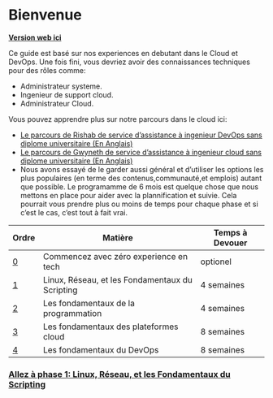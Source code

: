 # Bienvenue 

**[Version web ici](https://learntocloud.guide)**

Ce guide est basé sur nos experiences en debutant dans le Cloud et DevOps. Une fois fini, vous devriez avoir des connaissances techniques pour des rôles comme:

- Administrateur systeme.
- Ingenieur de support cloud.
- Administrateur Cloud.

Vous pouvez apprendre plus sur notre parcours dans le cloud ici:
- [Le parcours de Rishab  de service d’assistance à ingenieur DevOps sans diplome universitaire (En Anglais)](https://youtu.be/LZuWZ0SBYm8) 
- [Le parcours de Gwyneth de service d’assistance à ingenieur cloud  sans diplome universitaire (En Anglais)](https://youtu.be/kluKaLXJ2lg)
- Nous avons essayé de le garder aussi général et d’utiliser les options les plus populaires (en terme des contenus,communauté,et emplois) autant que possible. Le programamme de 6 mois est quelque chose que nous mettons en place pour aider avec la plannification et suivie. Cela pourrait vous prendre plus ou moins de temps pour chaque phase et si c’est le cas, c’est tout à fait vrai.


| Ordre| Matière                 | Temps à Devouer |
|-------|---------------------------------|-------------------|
| [0](phase0/README.md)     | Commencez avec zéro experience en tech | optionel 
| [1](phase1/README.md)     | Linux, Réseau, et les Fondamentaux du Scripting  | 4 semaines          |
| [2](phase2/README.md)     | Les fondamentaux de la programmation | 4 semaines         |
| [3](phase3/README.md)    |Les fondamentaux des plateformes cloud | 8 semaines          |
| [4](phase4/README.md)     | Les fondamentaux du DevOps      | 8 semaines          |




### [Allez à phase 1: Linux, Réseau, et les Fondamentaux du Scripting](phase1/README.md)
